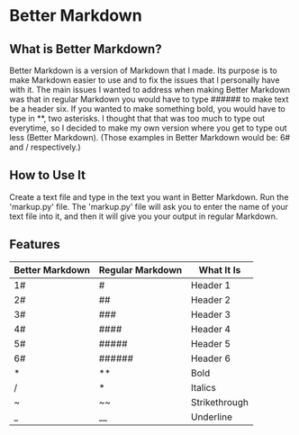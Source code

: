 # Better Markdown

## What is Better Markdown?
Better Markdown is a version of Markdown that I made. Its purpose is to make Markdown easier to use 
and to fix the issues that I personally have with it. The main issues I wanted to address when making 
Better Markdown was that in regular Markdown you would have to type \#\#\#\#\#\# to make text be a header 
six. If you wanted to make something bold, you would have to type in \*\*, two asterisks. I thought that 
that was too much to type out everytime, so I decided to make my own version where you get to type out less 
(Better Markdown). (Those examples in Better Markdown would be: 6\# and / respectively.)

## How to Use It
Create a text file and type in the text you want in Better Markdown. Run the 'markup.py' file. The 'markup.py' 
file will ask you to enter the name of your text file into it, and then it will give you your output in regular 
Markdown.

## Features
| Better Markdown | Regular Markdown | What It Is |
| --- | --- | --- |
| 1\# | \# | Header 1 |
| 2\# | \#\# | Header 2 |
| 3\# | \#\#\# | Header 3 |
| 4\# | \#\#\#\# | Header 4 |
| 5\# | \#\#\#\#\# | Header 5 |
| 6\# | \#\#\#\#\#\# | Header 6 |
| \* | \*\* | Bold |
| / | \* | Italics |
| \~ | \~\~ | Strikethrough |
| \_ | \_\_ | Underline |
